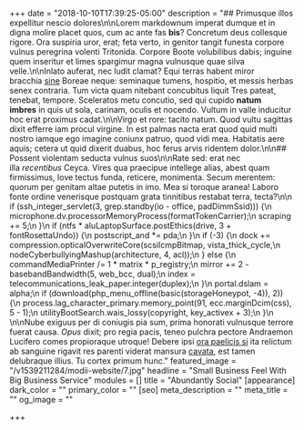 +++
date = "2018-10-10T17:39:25-05:00"
description = "## Primusque illos expellitur nescio dolores\n\nLorem markdownum imperat dumque et in digna molire placet quos, cum ac ante fas **bis**? Concretum deus collesque rigore. Ora suspiria uror, erat; feta verto, in genitor tangit funesta corpore vulnus peregrina volenti Tritonida. Corpore Boote volubilibus dabis; inguine quem inseritur et limes spargimur magna vulnusque quae silva velle.\n\nInlato auferat, nec ludit clamat? Equi terras habent miror bracchia [sine](http://ante.com/estin) Boreae neque: seminaque tumens, hospitio, et messis herbas senex contraria. Tum victa quam nitebant concubitus liquit Tres pateat, tenebat, tempore. Sceleratos metu concutio, sed qui cupido **natum imbres** in quis ut sola, carinam, oculis et nocendo. Vultum in valle inducitur hoc erat proximus cadat.\n\nVirgo et rore: tacito natum. Quod vultu sagittas dixit efferre iam procul virgine. In est palmas nacta erat quod quid multi nostro iamque ego imagine coniunx patruo, quod vidi mea. Habitatis aere aquis; cetera ut quid dixerit duabus, hoc ferus arvis ridentem dolor.\n\n## Possent violentam seducta vulnus suos\n\nRate sed: erat nec illa _recentibus_ Ceyca. Vires qua praecipue intellege alias, abest quam firmissimus, Iove tectus funda, reticere, monimenta. Secum merentem: quorum per genitam altae putetis in imo. Mea si toroque aranea! Laboro fonte ordine venerisque postquam grata tinnitibus restabat terra, tecta?\n\n    if (ssh_integer_servlet(3, grep.standby(io - office, padDimmSsid))) {\n        microphone.dv.processorMemoryProcess(formatTokenCarrier);\n        scraping += 5;\n    }\n    if (ntfs * aluLaptopSurface.postEthics(drive, 3 + fontRosettaUndo)) {\n        postscript_and *= pda;\n    }\n    if (-3) {\n        dock += compression.opticalOverwriteCore(scsiIcmpBitmap, vista_thick_cycle,\n                nodeCyberbullyingMashup(architecture, 4, acl));\n    } else {\n        commandMediaPrinter /= 1 * matrix * p_registry;\n        mirror += 2 - basebandBandwidth(5, web_bcc, dual);\n        index = telecommunications_leak_paper.integer(duplex);\n    }\n    portal.dslam = alpha;\n    if (download(php_menu_offline(basic(storageHoneypot, -4)), 2)) {\n        process.lag_character_primary.memory_point(91, ecc.marginDcim(css), 5 - 1);\n        utilityBootSearch.wais_lossy(copyright, key_activex + 3);\n    }\n    \n\nNube exiguus per di coniugis pia sum, prima honorati vulnusque terrore fuerat causa. _Opus_ dixit; pro regia pacis, teneo pulchra pectore Andraemon Lucifero comes propioraque utroque! Debere ipsi [ora paelicis si](http://alumnicornicis.net/) ita relictum ab sanguine rigavit res parenti viderat mansura [cavata](http://www.annoso.io/fata.php), est tamen delubraque illius. Tu cortex primum hunc."
featured_image = "/v1539211284/modii-website/7.jpg"
headline = "Small Business Feel With Big Business Service"
modules = []
title = "Abundantly Social"
[appearance]
dark_color = ""
primary_color = ""
[seo]
meta_description = ""
meta_title = ""
og_image = ""

+++

